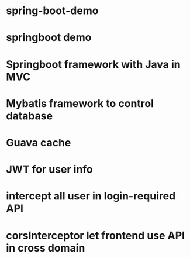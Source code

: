 # spring-boot-demo

# springboot demo
# Springboot framework with Java in MVC  
# Mybatis framework to control database
# Guava cache
# JWT for user info
# intercept all user in login-required API
# corsInterceptor let frontend use API in cross domain

